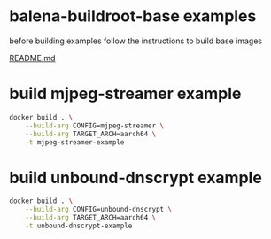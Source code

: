 # balena-buildroot-base examples

before building examples follow the instructions to build base images

[README.md](../README.md)

# build mjpeg-streamer example

```bash
docker build . \
    --build-arg CONFIG=mjpeg-streamer \
    --build-arg TARGET_ARCH=aarch64 \
    -t mjpeg-streamer-example
```

# build unbound-dnscrypt example

```bash
docker build . \
    --build-arg CONFIG=unbound-dnscrypt \
    --build-arg TARGET_ARCH=aarch64 \
    -t unbound-dnscrypt-example
```
